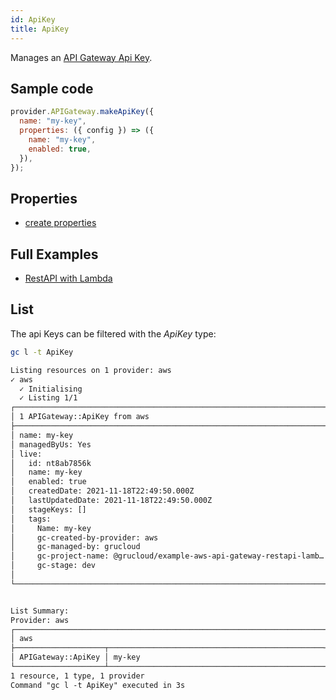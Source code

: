 ```yaml
---
id: ApiKey
title: ApiKey
---
```


Manages an [API Gateway Api Key](https://console.aws.amazon.com/apigateway/main/apis).

## Sample code

```js
provider.APIGateway.makeApiKey({
  name: "my-key",
  properties: ({ config }) => ({
    name: "my-key",
    enabled: true,
  }),
});
```

## Properties

- [create properties](https://docs.aws.amazon.com/AWSJavaScriptSDK/v3/latest/clients/client-api-gateway/interfaces/createapikeycommandinput.html)

## Full Examples

- [RestAPI with Lambda](https://github.com/grucloud/grucloud/tree/main/examples/aws/api-gateway/restapi-lambda)

## List

The api Keys can be filtered with the _ApiKey_ type:

```sh
gc l -t ApiKey
```

```txt
Listing resources on 1 provider: aws
✓ aws
  ✓ Initialising
  ✓ Listing 1/1
┌──────────────────────────────────────────────────────────────────────┐
│ 1 APIGateway::ApiKey from aws                                        │
├──────────────────────────────────────────────────────────────────────┤
│ name: my-key                                                         │
│ managedByUs: Yes                                                     │
│ live:                                                                │
│   id: nt8ab7856k                                                     │
│   name: my-key                                                       │
│   enabled: true                                                      │
│   createdDate: 2021-11-18T22:49:50.000Z                              │
│   lastUpdatedDate: 2021-11-18T22:49:50.000Z                          │
│   stageKeys: []                                                      │
│   tags:                                                              │
│     Name: my-key                                                     │
│     gc-created-by-provider: aws                                      │
│     gc-managed-by: grucloud                                          │
│     gc-project-name: @grucloud/example-aws-api-gateway-restapi-lamb… │
│     gc-stage: dev                                                    │
│                                                                      │
└──────────────────────────────────────────────────────────────────────┘


List Summary:
Provider: aws
┌─────────────────────────────────────────────────────────────────────┐
│ aws                                                                 │
├────────────────────┬────────────────────────────────────────────────┤
│ APIGateway::ApiKey │ my-key                                         │
└────────────────────┴────────────────────────────────────────────────┘
1 resource, 1 type, 1 provider
Command "gc l -t ApiKey" executed in 3s
```
